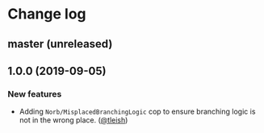 # Change log

## master (unreleased)

## 1.0.0 (2019-09-05)

### New features

* Adding `Norb/MisplacedBranchingLogic` cop to ensure branching logic is not in the wrong place. ([@tleish][])


[@tleish]: https://github.com/tleish

